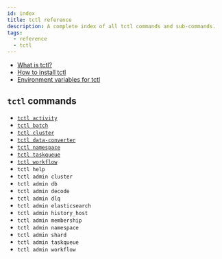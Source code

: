 ```yaml
---
id: index
title: tctl reference
description: A complete index of all tctl commands and sub-commands.
tags:
  - reference
  - tctl
---
```


<!--
# What are all the tctl commands?
-->

- [What is tctl?](/docs/tctl/what-is-tctl)
- [How to install tctl](/docs/content/how-to-install-tctl)
- [Environment variables for tctl](/docs/reference/tctl/environment-variables)

## `tctl` commands

- [`tctl activity`](/docs/reference/tctl/activity)
- [`tctl batch`](/docs/reference/tctl/batch)
- [`tctl cluster`](/docs/reference/tctl/cluster)
- [`tctl data-converter`](/docs/reference/tctl/data-converter)
- [`tctl namespace`](/docs/reference/tctl/namespace)
- [`tctl taskqueue`](/docs/reference/tctl/taskqueue)
- [`tctl workflow`](/docs/reference/tctl/workflow)
- `tctl help`
- `tctl admin cluster`
- `tctl admin db`
- `tctl admin decode`
- `tctl admin dlq`
- `tctl admin elasticsearch`
- `tctl admin history_host`
- `tctl admin membership`
- `tctl admin namespace`
- `tctl admin shard`
- `tctl admin taskqueue`
- `tctl admin workflow`

<!-- ## Global modifiers -->
